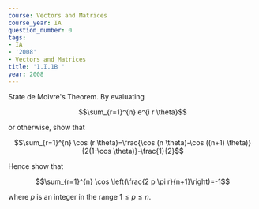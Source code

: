 ```yaml
---
course: Vectors and Matrices
course_year: IA
question_number: 0
tags:
- IA
- '2008'
- Vectors and Matrices
title: '1.I.1B '
year: 2008
---
```



State de Moivre's Theorem. By evaluating

$$\sum_{r=1}^{n} e^{i r \theta}$$

or otherwise, show that

$$\sum_{r=1}^{n} \cos (r \theta)=\frac{\cos (n \theta)-\cos ((n+1) \theta)}{2(1-\cos \theta)}-\frac{1}{2}$$

Hence show that

$$\sum_{r=1}^{n} \cos \left(\frac{2 p \pi r}{n+1}\right)=-1$$

where $p$ is an integer in the range $1 \leqslant p \leqslant n$.